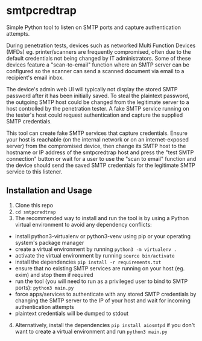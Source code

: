 # smtpcredtrap
Simple Python tool to listen on SMTP ports and capture authentication attempts.

During penetration tests, devices such as networked Multi Function Devices (MFDs) eg. printer/scanners are frequently compromised, often due to the default credentials not being changed by IT administrators. Some of these devices feature a "scan-to-email" function where an SMTP server can be configured so the scanner can send a scanned document via email to a recipient's email inbox.

The device's admin web UI will typically not display the stored SMTP password after it has been initially saved. To steal the plaintext password, the outgoing SMTP host could be changed from the legitimate server to a host controlled by the penetration tester. A fake SMTP service running on the tester's host could request authentication and capture the supplied SMTP credentials.

This tool can create fake SMTP services that capture credentials. Ensure your host is reachable (on the internal network or on an internet-exposed server) from the compromised device, then change its SMTP host to the hostname or IP address of the smtpcredtrap host and press the "test SMTP connection" button or wait for a user to use the "scan to email" function and the device should send the saved SMTP credentials for the legitimate SMTP service to this listener. 

## Installation and Usage

1. Clone this repo
2. `cd smtpcredtrap`
3. The recommended way to install and run the tool is by using a Python virtual environment to avoid any dependency conflicts:
  - install python3-virtualenv or python3-venv using pip or your operating system's package manager
  - create a virtual environment by running `python3 -m virtualenv .`
  - activate the virtual environment by running `source bin/activate`
  - install the dependencies `pip install -r requirements.txt`
  - ensure that no existing SMTP services are running on your host (eg. exim) and stop them if required
  - run the tool (you will need to run as a privileged user to bind to SMTP ports): `python3 main.py`
  - force apps/services to authenticate with any stored SMTP credentials by changing the SMTP server to the IP of your host and wait for incoming authentication attempts
  - plaintext credentials will be dumped to stdout
4. Alternatively, install the dependencies `pip install aiosmtpd` if you don't want to create a virtual environment and run `python3 main.py`
